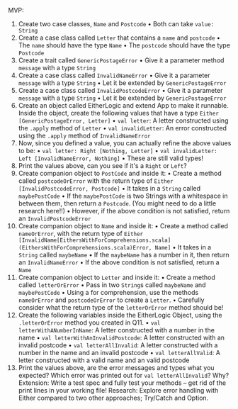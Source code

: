 
MVP:
1. Create two case classes, `Name` and `Postcode`
   • Both can take `value: String`
2. Create a case class called `Letter` that contains a `name` and `postcode`
   • The `name` should have the type `Name`
   • The `postcode` should have the type `Postcode`
3. Create a trait called `GenericPostageError`
   • Give it a parameter method `message` with a type `String`
4. Create a case class called `InvalidNameError`
   • Give it a parameter `message` with a type `String`
   • Let it be extended by `GenericPostageError`
5. Create a case class called `InvalidPostcodeError`
   • Give it a parameter `message` with a type `String`
   • Let it be extended by `GenericPostageError`
6. Create an object called EitherLogic and extend App to make it runnable. Inside the object,
   create the following values that have a type `Either [GenericPostageError, Letter]`
   • `val letter`: A letter constructed using the `.apply` method of `Letter`
   • `val invalidLetter`: An error constructed using the `.apply` method of
   `InvalidNameError`
7. Now, since you defined a value, you can actually refine the above values to be:
   • `val letter: Right [Nothing, Letter]`
   • `val invalidLetter: Left [InvalidNameError, Nothing]`
   • These are still valid types!
8. Print the values above, can you see if it's a `Right` or `Left`?
9. Create companion object to `PostCode` and inside it:
   • Create a method called `postcodeOrError` with the return type of `Either
[InvalidPostcodeError, Postcode]`
   • It takes in a `String` called `maybePostCode`
   • If the `maybePostCode` is two Strings with a whitespace in between them, then return
   a `Postcode`. (You might need to do a little research here!!)
   • However, if the above condition is not satisfied, return an `InvalidPostcodeError`
10. Create companion object to `Name` and inside it:
        • Create a method called `nameOrError`, with the return type of `Either
[InvalidName[EithersWithForComprehensions.scala](EithersWithForComprehensions.scala)Error, Name]`
        • It takes in a `String` called `maybeName`
        • If the `maybeName` has a number in it, then return an `InvalidNameError`
        • If the above condition is not satisfied, return a `Name`
11. Create companion object to `Letter` and inside it:
    • Create a method called `letterOrError`
    • Pass in two `String`s called `maybeName` and `maybePostCode`
    • Using a for comprehension, use the methods `nameOrError` and `postcodeOrError` to
    create a `Letter`.
    • Carefully consider what the return type of the `letterOrError` method should be!
12. Create the following variables inside the EitherLogic Object, using the `.letterOrError` method
    you created in Q11.
    • `val letterWithANumberInName`: A letter constructed with a number in the name
    • `val letterWithAnInvalidPostcode`: A letter constructed with an invalid postcode
    • `val letterAllInvalid`: A letter constructed with a number in the name and an invalid
    postcode
    • `val letterAllValid`: A letter constructed with a valid name and an valid postcode
13. Print the values above, are the error messages and types what you expected? Which error
    was printed out for `val letterAllInvalid`? Why?
    Extension:
    Write a test spec and fully test your methods – get rid of the print lines in your working file!
    Research:
    Explore error handling with Either compared to two other approaches; Try/Catch and Option.